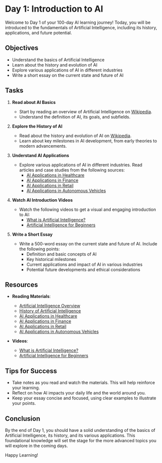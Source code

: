 # Day 1: Introduction to AI

Welcome to Day 1 of your 100-day AI learning journey! Today, you will be introduced to the fundamentals of Artificial Intelligence, including its history, applications, and future potential.

## Objectives

- Understand the basics of Artificial Intelligence
- Learn about the history and evolution of AI
- Explore various applications of AI in different industries
- Write a short essay on the current state and future of AI

## Tasks

1. **Read about AI Basics**
   - Start by reading an overview of Artificial Intelligence on [Wikipedia](https://en.wikipedia.org/wiki/Artificial_intelligence).
   - Understand the definition of AI, its goals, and subfields.

2. **Explore the History of AI**
   - Read about the history and evolution of AI on [Wikipedia](https://en.wikipedia.org/wiki/History_of_artificial_intelligence).
   - Learn about key milestones in AI development, from early theories to modern advancements.

3. **Understand AI Applications**
   - Explore various applications of AI in different industries. Read articles and case studies from the following sources:
     - [AI Applications in Healthcare](https://builtin.com/artificial-intelligence/artificial-intelligence-healthcare)
     - [AI Applications in Finance](https://emerj.com/ai-sector-overviews/ai-in-finance/)
     - [AI Applications in Retail](https://www.forbes.com/sites/forbestechcouncil/2021/02/09/11-examples-of-artificial-intelligence-in-retail/?sh=5e3242f929a7)
     - [AI Applications in Autonomous Vehicles](https://builtin.com/artificial-intelligence/ai-autonomous-vehicles)

4. **Watch AI Introduction Videos**
   - Watch the following videos to get a visual and engaging introduction to AI:
     - [What is Artificial Intelligence?](https://www.youtube.com/watch?v=2ePf9rue1Ao)
     - [Artificial Intelligence for Beginners](https://www.youtube.com/watch?v=JMUxmLyrhSk)

5. **Write a Short Essay**
   - Write a 500-word essay on the current state and future of AI. Include the following points:
     - Definition and basic concepts of AI
     - Key historical milestones
     - Current applications and impact of AI in various industries
     - Potential future developments and ethical considerations

## Resources

- **Reading Materials**:
  - [Artificial Intelligence Overview](https://en.wikipedia.org/wiki/Artificial_intelligence)
  - [History of Artificial Intelligence](https://en.wikipedia.org/wiki/History_of_artificial_intelligence)
  - [AI Applications in Healthcare](https://builtin.com/artificial-intelligence/artificial-intelligence-healthcare)
  - [AI Applications in Finance](https://emerj.com/ai-sector-overviews/ai-in-finance/)
  - [AI Applications in Retail](https://retalon.com/blog/ai-in-the-retail-market-shaping-an-industry-examples-use-cases)
  - [AI Applications in Autonomous Vehicles](https://www.embedded.com/the-role-of-artificial-intelligence-in-autonomous-vehicles/)

- **Videos**:
  - [What is Artificial Intelligence?](https://www.youtube.com/watch?v=2ePf9rue1Ao)
  - [Artificial Intelligence for Beginners](https://www.youtube.com/watch?v=JMUxmLyrhSk)

## Tips for Success

- Take notes as you read and watch the materials. This will help reinforce your learning.
- Reflect on how AI impacts your daily life and the world around you.
- Keep your essay concise and focused, using clear examples to illustrate your points.

## Conclusion

By the end of Day 1, you should have a solid understanding of the basics of Artificial Intelligence, its history, and its various applications. This foundational knowledge will set the stage for the more advanced topics you will explore in the coming days.

Happy Learning!
